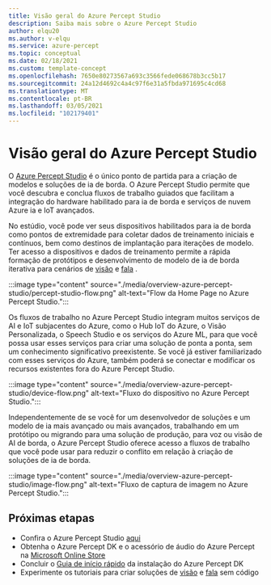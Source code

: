 ```yaml
---
title: Visão geral do Azure Percept Studio
description: Saiba mais sobre o Azure Percept Studio
author: elqu20
ms.author: v-elqu
ms.service: azure-percept
ms.topic: conceptual
ms.date: 02/18/2021
ms.custom: template-concept
ms.openlocfilehash: 7650e80273567a693c3566fede068678b3cc5b17
ms.sourcegitcommit: 24a12d4692c4a4c97f6e31a5fbda971695c4cd68
ms.translationtype: MT
ms.contentlocale: pt-BR
ms.lasthandoff: 03/05/2021
ms.locfileid: "102179401"
---
```

# <a name="azure-percept-studio-overview"></a>Visão geral do Azure Percept Studio

O [Azure Percept Studio](https://go.microsoft.com/fwlink/?linkid=2135819) é o único ponto de partida para a criação de modelos e soluções de ia de borda. O Azure Percept Studio permite que você descubra e conclua fluxos de trabalho guiados que facilitam a integração do hardware habilitado para ia de borda e serviços de nuvem Azure ia e IoT avançados.

No estúdio, você pode ver seus dispositivos habilitados para ia de borda como pontos de extremidade para coletar dados de treinamento iniciais e contínuos, bem como destinos de implantação para iterações de modelo. Ter acesso a dispositivos e dados de treinamento permite a rápida formação de protótipos e desenvolvimento de modelo de ia de borda iterativa para cenários de [visão](./tutorial-nocode-vision.md) e [fala](./tutorial-no-code-speech.md) .

:::image type="content" source="./media/overview-azure-percept-studio/percept-studio-flow.png" alt-text="Flow da Home Page no Azure Percept Studio.":::

Os fluxos de trabalho no Azure Percept Studio integram muitos serviços de AI e IoT subjacentes do Azure, como o Hub IoT do Azure, o Visão Personalizada, o Speech Studio e os serviços do Azure ML, para que você possa usar esses serviços para criar uma solução de ponta a ponta, sem um conhecimento significativo preexistente. Se você já estiver familiarizado com esses serviços do Azure, também poderá se conectar e modificar os recursos existentes fora do Azure Percept Studio.

:::image type="content" source="./media/overview-azure-percept-studio/device-flow.png" alt-text="Fluxo do dispositivo no Azure Percept Studio.":::

Independentemente de se você for um desenvolvedor de soluções e um modelo de ia mais avançado ou mais avançados, trabalhando em um protótipo ou migrando para uma solução de produção, para voz ou visão de AI de borda, o Azure Percept Studio oferece acesso a fluxos de trabalho que você pode usar para reduzir o conflito em relação à criação de soluções de ia de borda.

:::image type="content" source="./media/overview-azure-percept-studio/image-flow.png" alt-text="Fluxo de captura de imagem no Azure Percept Studio.":::

## <a name="next-steps"></a>Próximas etapas

- Confira o Azure Percept Studio [aqui](https://go.microsoft.com/fwlink/?linkid=2135819)
- Obtenha o Azure Percept DK e o acessório de áudio do Azure Percept na [Microsoft Online Store](https://go.microsoft.com/fwlink/p/?LinkId=2155270)
- Concluir o [Guia de início rápido](./quickstart-percept-dk-set-up.md) da instalação do Azure Percept DK
- Experimente os tutoriais para criar soluções de [visão](./tutorial-nocode-vision.md) e [fala](./tutorial-no-code-speech.md) sem código

